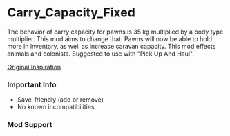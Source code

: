 # Carry_Capacity_Fixed
The behavior of carry capacity for pawns is 35 kg multiplied by a body type multiplier. This mod aims to change that. Pawns will now be able to hold more in inventory, as well as increase caravan capacity. This mod effects animals and colonists.
Suggested to use with "Pick Up And Haul".

[Original Inspiration](https://ludeon.com/forums/index.php?topic=47837.msg451757#msg451757)  

### Important Info
- Save-friendly (add or remove)  
- No known incompatibilities  

### Mod Support
  